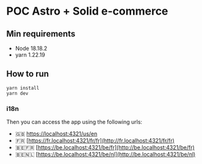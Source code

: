 # POC Astro + Solid e-commerce

## Min requirements

- Node 18.18.2
- yarn 1.22.19

## How to run

```
yarn install
yarn dev
```

### i18n

Then you can access the app using the following urls:

- 🇬🇧 [https://localhost:4321/us/en](http://localhost:4321/us/en)
- 🇫🇷 [https://fr.localhost:4321/fr/fr](http://fr.localhost:4321/fr/fr)
- 🇧🇪🇫🇷 [https://be.localhost:4321/be/fr](http://be.localhost:4321/be/fr)
- 🇧🇪🇳🇱 [https://be.localhost:4321/be/nl](http://be.localhost:4321/be/nl)
